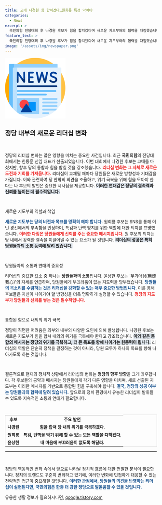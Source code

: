```yaml
---
title: 고배 나경원 힘 합치겠다…원희룡 특검 막아야
categories:
  - News
excerpt: >
  국민의힘 전당대회 후 나경원 후보가 힘을 합치겠다며 새로운 지도부와의 협력을 다짐했습니다. 원희룡은 부족함을 인정하고 앞으로의 포부를 밝혔으며, 윤상현은 무괴아심의 자세를 강조했습니다. 이들의 목소리, 그 배경은? 클릭해 확인하세요!
feature_text: >
  국민의힘 전당대회 후 나경원 후보가 힘을 합치겠다며 새로운 지도부와의 협력을 다짐했습니다. 원희룡은 부족함을 인정하고 앞으로의 포부를 밝혔으며, 윤상현은 무괴아심의 자세를 강조했습니다. 이들의 목소리, 그 배경은? 클릭해 확인하세요!
image: '/assets/img/newspaper.png'
---
```


<p><img src="/assets/img/newspaper.png" alt="kimp 속보" /></p>

<h2 data-ke-size="size26">정당 내부의 새로운 리더십 변화</h2>

<p data-ke-size="size16">&nbsp;</p>

<p>정당의 리더십 변화는 많은 영향을 미치는 중요한 사건입니다. 최근 <strong>국민의힘</strong>의 전당대회에서는 한동훈 신임 대표가 선출되었습니다. 이번 대회에서 나경원 후보는 고배를 마셨지만, 향후 당의 통합과 힘을 합칠 것을 강조했습니다. <b><span style="color: #ee2323;">리더십 변화는 그 자체로 새로운 도전과 기회를 가져옵니다.</span></b> 리더십이 교체될 때마다 당원들은 새로운 방향성과 기대감을 가집니다. 이와 관련하여 당 안팎의 의견을 조율하고, 위기 극복을 위해 힘을 모아야 한다는 나 후보의 발언은 중요한 시사점을 제공합니다. <b><span style="background-color: #21538527;">이러한 연대감은 정당의 결속력과 신뢰를 높이는 데 필수적입니다.</span></b> </p>

<p data-ke-size="size16">&nbsp;</p>

<p>새로운 지도부의 역할과 책임</p>

<p><b><span style="color: #1a5490;">새로운 지도부는 당의 비전과 목표를 명확히 해야 합니다.</span></b> 원희룡 후보는 SNS를 통해 이번 경선에서의 부족함을 인정하며, 특검과 탄핵 방지를 위한 역할에 대한 의지를 표명했습니다. <b><span style="color: #ee2323;">이러한 다짐은 당원들에게 신뢰를 주는 중요한 메시지입니다.</span></b> 원 후보의 의지는 당 내에서 강력한 결속을 이끌어낼 수 있는 요소가 될 것입니다. <b><span style="background-color: #21538527;">리더십의 성공은 특히 당원들과의 소통 능력에 달려 있습니다.</span></b> </p>

<p data-ke-size="size16">&nbsp;</p>

<p>당원들과의 소통과 연대의 중요성</p>

<p>리더십의 중요한 요소 중 하나는 <strong>당원들과의 소통</strong>입니다. 윤상현 후보는 '무괴아심(無愧我心)'의 자세를 언급하며, 당원들에게 부끄러움이 없는 지도력을 당부했습니다. <b><span style="color: #1a5490;">당원들의 목소리를 수렴하는 것은 리더십을 강화할 수 있는 매우 중요한 방법입니다.</span></b> 이를 통해 후보들은 자신이 나아가야 할 방향성을 더욱 명확하게 설정할 수 있습니다. <b><span style="color: #ee2323;">정당의 지도부가 당원들과 신뢰를 쌓는 것은 필수적입니다.</span></b> </p>

<p data-ke-size="size16">&nbsp;</p>

<p>통합된 힘으로 내외의 위기 극복</p>

<p>정당이 직면한 어려움은 외부와 내부의 다양한 요인에 의해 발생합니다. 나경원 후보는 새로운 지도부가 힘을 합쳐 내외의 위기를 극복해야 한다고 강조했습니다. <b><span style="background-color: #21538527;">이와 같은 통합의 메시지는 정당의 위기를 극복하고, 더 큰 목표를 향해 나아가는 원동력이 됩니다.</span></b> 리더십의 역할은 단순히 정책을 결정하는 것이 아니라, 당원 모두가 하나의 목표를 향해 나아가도록 하는 것입니다. </p>

<p data-ke-size="size16">&nbsp;</p>

<p>결론적으로 현재의 정치적 상황에서 리더십의 변화는 <strong>정당의 향후 방향</strong>을 크게 좌우합니다. 각 후보들의 공약과 메시지는 당원들에게 각기 다른 영향을 미치며, 새로 선출된 지도부는 이러한 메시지를 기반으로 통합된 힘을 구축해야 합니다. <b><span style="color: #1a5490;">결국, 정당의 성공 여부는 당원들과의 협력에 달려 있습니다.</span></b> 앞으로의 정치 환경에서 유능한 리더십이 발휘될 수 있도록 지속적인 소통과 연대가 필요합니다. </p>

<p data-ke-size="size16">&nbsp;</p> 

<table style="border-collapse: collapse; width: 100%; border: 1px solid #ddd;">
  <tr>
    <th style="text-align: center;">후보</th>
    <th style="text-align: center;">주요 발언</th>
  </tr>
  <tr>
    <td style="text-align: center; height: 17px;"><b>나경원</b></td>
    <td style="text-align: center; height: 17px;"><b>힘을 합쳐 당 내외 위기를 극복하겠다.</b></td>
  </tr>
  <tr>
    <td style="text-align: center; height: 17px;"><b>원희룡</b></td>
    <td style="text-align: center; height: 17px;"><b>특검, 탄핵을 막기 위해 할 수 있는 모든 역할을 다하겠다.</b></td>
  </tr>
  <tr>
    <td style="text-align: center; height: 17px;"><b>윤상현</b></td>
    <td style="text-align: center; height: 17px;"><b>내 마음에 부끄러움이 없도록 해달라.</b></td>
  </tr>
</table>

<hr style="border: 1px solid #ddd;" />

<p data-ke-size="size16">&nbsp;</p> 

<p>정당의 역동적인 변화 속에서 앞으로 나타날 정치적 흐름에 대한 면밀한 분석이 필요합니다. 정치의 트렌드도 꾸준히 변화하고 있기에, 이러한 변화에 민첩하게 대응할 수 있는 전략적인 접근이 중요해질 것입니다. <b><span style="color: #1a5490;">이러한 관점에서, 당원들의 의견을 반영하는 리더십이 실현된다면, 국민의힘은 한층 더 강한 정당으로 발돋움할 수 있을 것입니다.</span></b></p>
유용한 생활 정보가 필요하시다면, <a href="https://qoogle.tistory.com" rel="dofollow">qoogle.tistory.com</a>


